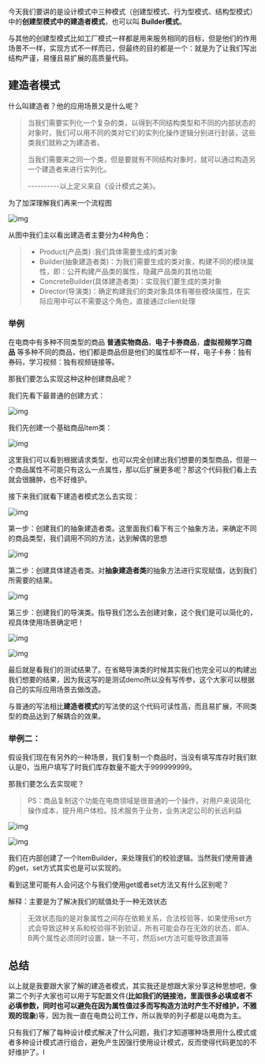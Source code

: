 今天我们要讲的是设计模式中三种模式（创建型模式、行为型模式、结构型模式）中的**创建型模式中的建造者模式**，也可以叫 **Builder模式**。

与其他的创建型模式比如工厂模式一样都是用来服务相同的目标，但是他们的作用场景不一样，实现方式不一样而已，但最终的目的都是一个：就是为了让我们写出结构严谨，易懂且易扩展的高质量代码。

## 建造者模式

什么叫建造者？他的应用场景又是什么呢？

> 当我们需要实列化一个复杂的类，以得到不同结构类型和不同的内部状态的对象时，我们可以用不同的类对它们的实列化操作逻辑分别进行封装，这些类我们就称之为建造者。
>
> 当我们需要来之同一个类，但是要就有不同结构对象时，就可以通过构造另一个建造者来进行实列化。
>
> ----------以上定义来自《设计模式之美》。

为了加深理解我们再来一个流程图

![img](https://p3-juejin.byteimg.com/tos-cn-i-k3u1fbpfcp/c80a38c963744f869e487c9a74d375d1~tplv-k3u1fbpfcp-zoom-1.image)

从图中我们主以看出建造者主要分为4种角色：

> - Product(产品类) :我们具体需要生成的类对象
> - Builder(抽象建造者类)：为我们需要生成的类对象，构建不同的模块属性，即：公开构建产品类的属性，隐藏产品类的其他功能
> - ConcreteBuilder(具体建造者类)：实现我们要生成的类对象
> - Director(导演类)：确定构建我们的类对象具体有哪些模块属性，在实际应用中可以不需要这个角色，直接通过client处理

### 举例

在电商中有多种不同类型的商品 **普通实物商品**，**电子卡券商品**，**虚拟视频学习商品** 等多种不同的商品，他们都是商品但是他们的属性却不一样，电子卡券：独有券码，学习视频：独有视频链接等。

那我们要怎么实现这种这种创建商品呢？

我们先看下最普通的创建方式：

![img](https://p3-juejin.byteimg.com/tos-cn-i-k3u1fbpfcp/8b0a508050824932bb7f8db64e69c353~tplv-k3u1fbpfcp-zoom-1.image)

我们先创建一个基础商品Item类：

![img](https://p3-juejin.byteimg.com/tos-cn-i-k3u1fbpfcp/c6a86b0d17594cbd945298f8e1d17ca6~tplv-k3u1fbpfcp-zoom-1.image)

这里我们可以看到根据请求类型，也可以完全创建出我们想要的类型商品，但是一个商品属性不可能只有这么一点属性，那以后扩展更多呢？那这个代码我们看上去就会很臃肿，也不好维护。

接下来我们就看下建造者模式怎么去实现：

![img](https://p3-juejin.byteimg.com/tos-cn-i-k3u1fbpfcp/327a8e0f23f1414ca89d09195abe60be~tplv-k3u1fbpfcp-zoom-1.image)

第一步：创建我们的抽象建造者类。这里面我们看下有三个抽象方法，来确定不同的商品类型，我们调用不同的方法，达到解偶的思想

![img](https://p3-juejin.byteimg.com/tos-cn-i-k3u1fbpfcp/a6752936cca24c818da0b5ef8e93afc0~tplv-k3u1fbpfcp-zoom-1.image)

第二步：创建具体建造者类。对**抽象建造者类**的抽象方法进行实现赋值，达到我们所需要的结果。

![img](https://p3-juejin.byteimg.com/tos-cn-i-k3u1fbpfcp/8d96722b61984ea4b54a71dc40ee6977~tplv-k3u1fbpfcp-zoom-1.image)

第三步：创建我们的导演类。指导我们怎么去创建对象，这个我们是可以简化的，视具体使用场景确定吧！

![img](https://p3-juejin.byteimg.com/tos-cn-i-k3u1fbpfcp/4b1237cb6477427896b1365c9f9f762b~tplv-k3u1fbpfcp-zoom-1.image)

![img](https://p3-juejin.byteimg.com/tos-cn-i-k3u1fbpfcp/e72a82823e6a4f62800e04154b0dcc60~tplv-k3u1fbpfcp-zoom-1.image)

最后就是看我们的测试结果了。在省略导演类的时候其实我们也完全可以的构建出我们想要的结果，因为我这写的是测试demo所以没有写传参，这个大家可以根据自己的实际应用场景去做改造。

与普通的写法相比**建造者模式**的写法使的这个代码可读性高，而且易扩展，不同类型的商品达到了解耦合的效果。

### 举例二：

假设我们现在有另外的一种场景，我们复制一个商品时，当没有填写库存时我们默认是0，当用户填写了时我们库存数量不能大于999999999。

那我们要怎么去实现呢？

> PS：商品复制这个功能在电商领域是很普通的一个操作，对用户来说简化操作成本，提升用户体检。技术服务于业务，业务决定公司的长远利益

![img](https://p3-juejin.byteimg.com/tos-cn-i-k3u1fbpfcp/e5acabef318b403fb86d4a0b86bbc724~tplv-k3u1fbpfcp-zoom-1.image)

![img](https://p3-juejin.byteimg.com/tos-cn-i-k3u1fbpfcp/cbc58cb53c274a508251a94c86437ac7~tplv-k3u1fbpfcp-zoom-1.image)

我们在内部创建了一个ItemBuilder，来处理我们的校验逻辑。当然我们使用普通的get，set方式其实也是可以实现的。

看到这里可能有人会问这个与我们使用get或者set方法又有什么区别呢？

解释：主要是为了解决我们的赋值处于一种无效状态

> 无效状态指的是对象属性之间存在依赖关系，合法校验等，如果使用set方式会导致这种关系和校验得不到验证，所有可能会存在无效的状态，即A、B两个属性必须同时设置，缺一不可，然后set方法可能导致遗漏等

## 总结

以上就是我要跟大家了解的建造者模式，其实我还是想跟大家分享这种思想吧，像第二个列子大家也可以用于写配置文件(**比如我们的链接池，里面很多必填或者不必填参数，同时也可以避免在因为属性值过多而写构造方法时产生不好维护，不雅观的现象**)等，因为我一直在电商公司工作，所以我举的列子都是以电商为主。

只有我们了解了每种设计模式解决了什么问题，我们才知道哪种场景用什么模式或者多种设计模式进行组合，避免产生因强行使用设计模式，反而使得代码更加的不好维护了。I

